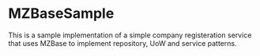 # MZBaseSample
This is a sample implementation of a simple company registeration service that uses MZBase to implement repository, UoW and service patterns.
